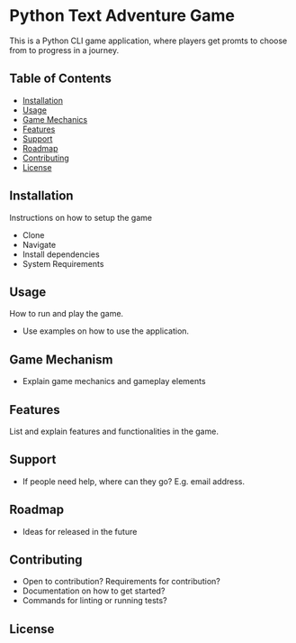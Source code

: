 # Python Text Adventure Game
This is a Python CLI game application, where players get promts to choose from to progress in a journey.

## Table of Contents
- [Installation](#installation)
- [Usage](#usage)
- [Game Mechanics](#game-mechanics)
- [Features](#features)
- [Support](#support)
- [Roadmap](#roadmap)
- [Contributing](#contributing)
- [License](#license)

## Installation
Instructions on how to setup the game

- Clone
- Navigate
- Install dependencies
- System Requirements

## Usage
How to run and play the game.

- Use examples on how to use the application.

## Game Mechanism
- Explain game mechanics and gameplay elements 

## Features
List and explain features and functionalities in the game.

## Support
- If people need help, where can they go? E.g. email address.

## Roadmap
- Ideas for released in the future

## Contributing
- Open to contribution? Requirements for contribution?
- Documentation on how to get started?
- Commands for linting or running tests?

## License
